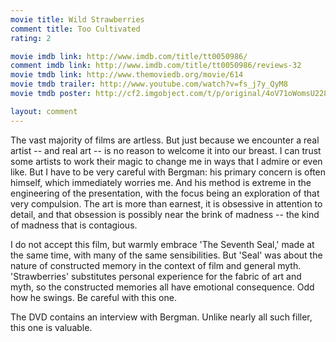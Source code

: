 ```yaml
---
movie title: Wild Strawberries
comment title: Too Cultivated
rating: 2

movie imdb link: http://www.imdb.com/title/tt0050986/
comment imdb link: http://www.imdb.com/title/tt0050986/reviews-32
movie tmdb link: http://www.themoviedb.org/movie/614
movie tmdb trailer: http://www.youtube.com/watch?v=fs_j7y_QyM8
movie tmdb poster: http://cf2.imgobject.com/t/p/original/4oV71oWomsU228yChoFGI3T2vWt.jpg

layout: comment
---
```


The vast majority of films are artless. But just because we encounter a real artist -- and real art -- is no reason to welcome it into our breast. I can trust some artists to work their magic to change me in ways that I admire or even like. But I have to be very careful with Bergman: his primary concern is often himself, which immediately worries me. And his method is extreme in the engineering of the presentation, with the focus being an exploration of that very compulsion. The art is more than earnest, it is obsessive in attention to detail, and that obsession is possibly near the brink of madness -- the kind of madness that is contagious.

I do not accept this film, but warmly embrace 'The Seventh Seal,' made at the same time, with many of the same sensibilities. But 'Seal' was about the nature of constructed memory in the context of film and general myth. 'Strawberries' substitutes personal experience for the fabric of art and myth, so the constructed memories all have emotional consequence. Odd how he swings. Be careful with this one.

The DVD contains an interview with Bergman. Unlike nearly all such filler, this one is valuable.